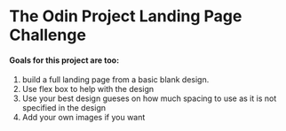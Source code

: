 # The Odin Project Landing Page Challenge

#### Goals for this project are too:

1. build a full landing page from a basic blank design.
2. Use flex box to help with the design
3. Use your best design gueses on how much spacing to use as it is not specified in the design
4. Add your own images if you want
